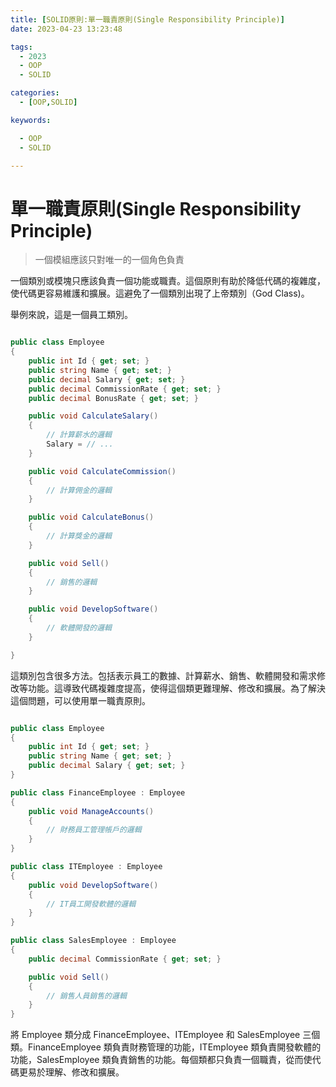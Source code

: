 ```yaml
---
title: [SOLID原則:單一職責原則(Single Responsibility Principle)]
date: 2023-04-23 13:23:48

tags:
  - 2023
  - OOP
  - SOLID

categories:
  - [OOP,SOLID]

keywords: 

  - OOP
  - SOLID

---
```


# 單一職責原則(Single Responsibility Principle)


> 一個模組應該只對唯一的一個角色負責


一個類別或模塊只應該負責一個功能或職責。這個原則有助於降低代碼的複雜度，使代碼更容易維護和擴展。這避免了一個類別出現了上帝類別（God Class)。

舉例來說，這是一個員工類別。


```csharp

public class Employee
{
    public int Id { get; set; }
    public string Name { get; set; }
    public decimal Salary { get; set; }
    public decimal CommissionRate { get; set; }
    public decimal BonusRate { get; set; }

    public void CalculateSalary()
    {
        // 計算薪水的邏輯
        Salary = // ...
    }

    public void CalculateCommission()
    {
        // 計算佣金的邏輯
    }

    public void CalculateBonus()
    {
        // 計算獎金的邏輯
    }

    public void Sell()
    {
        // 銷售的邏輯
    }

    public void DevelopSoftware()
    {
        // 軟體開發的邏輯
    }

}

```



這類別包含很多方法。包括表示員工的數據、計算薪水、銷售、軟體開發和需求修改等功能。這導致代碼複雜度提高，使得這個類更難理解、修改和擴展。為了解決這個問題，可以使用單一職責原則。


```csharp

public class Employee
{
    public int Id { get; set; }
    public string Name { get; set; }
    public decimal Salary { get; set; }
}

public class FinanceEmployee : Employee
{
    public void ManageAccounts()
    {
        // 財務員工管理帳戶的邏輯
    }
}

public class ITEmployee : Employee
{
    public void DevelopSoftware()
    {
        // IT員工開發軟體的邏輯
    }
}

public class SalesEmployee : Employee
{
    public decimal CommissionRate { get; set; }

    public void Sell()
    {
        // 銷售人員銷售的邏輯
    }
}

```


將 Employee 類分成 FinanceEmployee、ITEmployee 和 SalesEmployee 三個類。FinanceEmployee 類負責財務管理的功能，ITEmployee 類負責開發軟體的功能，SalesEmployee 類負責銷售的功能。每個類都只負責一個職責，從而使代碼更易於理解、修改和擴展。






